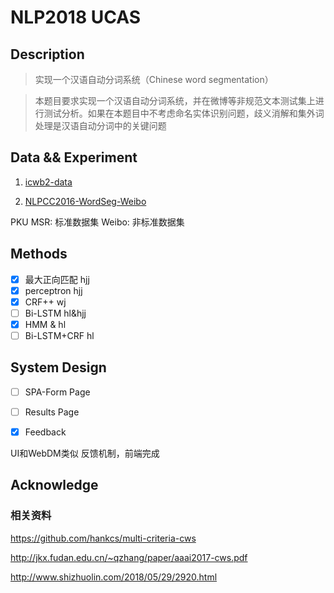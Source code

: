 # NLP2018 UCAS

## Description
> 实现一个汉语自动分词系统（Chinese word segmentation）

> 本题目要求实现一个汉语自动分词系统，并在微博等非规范文本测试集上进
行测试分析。如果在本题目中不考虑命名实体识别问题，歧义消解和集外词
处理是汉语自动分词中的关键问题

## Data && Experiment
1.  [icwb2-data](http://sighan.cs.uchicago.edu/bakeoff2005/)

2.  [NLPCC2016-WordSeg-Weibo](https://github.com/FudanNLP/NLPCC-WordSeg-Weibo)

PKU MSR: 标准数据集
Weibo: 非标准数据集

## Methods
- [x] 最大正向匹配 hjj
- [x] perceptron hjj
- [x] CRF++ wj
- [ ] Bi-LSTM hl&hjj
- [x] HMM & hl
- [ ] Bi-LSTM+CRF hl

## System Design

- [ ] SPA-Form Page
- [ ] Results Page
- [x] Feedback


UI和WebDM类似
反馈机制，前端完成


## Acknowledge

###  相关资料
https://github.com/hankcs/multi-criteria-cws

http://jkx.fudan.edu.cn/~qzhang/paper/aaai2017-cws.pdf

http://www.shizhuolin.com/2018/05/29/2920.html


